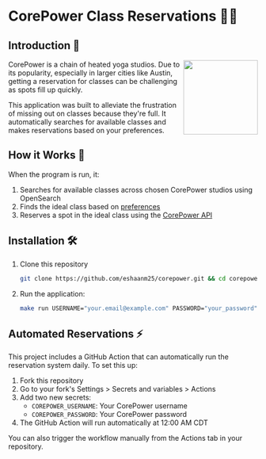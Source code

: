 # CorePower Class Reservations 🧘‍♂️

## Introduction 🌟

<img align="right" width="150" src="https://github.com/user-attachments/assets/d5375718-9e4c-43aa-86b3-9ada37939126">

CorePower is a chain of heated yoga studios. Due to its popularity, especially in larger cities like Austin, getting a reservation for classes can be challenging as spots fill up quickly.

This application was built to alleviate the frustration of missing out on classes because they're full. It automatically searches for available classes and makes reservations based on your preferences.

## How it Works 🤔

When the program is run, it:

1. Searches for available classes across chosen CorePower studios using OpenSearch
2. Finds the ideal class based on [preferences](./internal/corepower/algorithm.go)
3. Reserves a spot in the ideal class using the [CorePower API](./internal/corepower/client.go)

## Installation 🛠️

1. Clone this repository

   ```bash
   git clone https://github.com/eshaanm25/corepower.git && cd corepower
   ```

2. Run the application:

   ```bash
   make run USERNAME="your.email@example.com" PASSWORD="your_password"
   ```

## Automated Reservations ⚡

This project includes a GitHub Action that can automatically run the reservation system daily. To set this up:

1. Fork this repository
2. Go to your fork's Settings > Secrets and variables > Actions
3. Add two new secrets:
   - `COREPOWER_USERNAME`: Your CorePower username
   - `COREPOWER_PASSWORD`: Your CorePower password
4. The GitHub Action will run automatically at 12:00 AM CDT

You can also trigger the workflow manually from the Actions tab in your repository.
